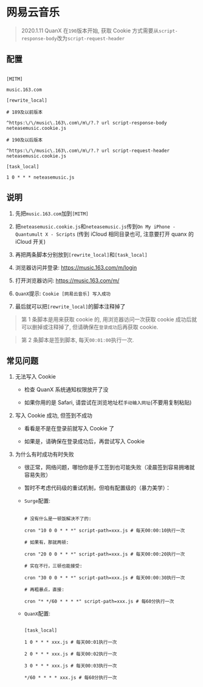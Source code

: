 # 网易云音乐

> 2020.1.11 QuanX 在`190`版本开始, 获取 Cookie 方式需要从`script-response-body`改为`script-request-header`

## 配置

```properties

[MITM]

music.163.com

[rewrite_local]

# 189及以前版本

^https:\/\/music\.163\.com\/m\/?.? url script-response-body neteasemusic.cookie.js

# 190及以后版本

^https:\/\/music\.163\.com\/m\/?.? url script-request-header neteasemusic.cookie.js

[task_local]

1 0 * * * neteasemusic.js

```

## 说明

1. 先把`music.163.com`加到`[MITM]`

2. 把`neteasemusic.cookie.js`和`neteasemusic.js`传到`On My iPhone - Quantumult X - Scripts` (传到 iCloud 相同目录也可, 注意要打开 quanx 的 iCloud 开关)

3. 再把两条脚本分别放到`[rewrite_local]`和`[task_local]`

4. 浏览器访问并登录: https://music.163.com/m/login

5. 打开浏览器访问: https://music.163.com/m/

6. `QuanX`提示: `Cookie [网易云音乐] 写入成功`

7. 最后就可以把`[rewrite_local]`的脚本注释掉了

> 第 1 条脚本是用来获取 cookie 的, 用浏览器访问一次获取 cookie 成功后就可以删掉或注释掉了, 但请确保在`登录成功`后再获取 cookie.

> 第 2 条脚本是签到脚本, 每天`00:01:00`执行一次.

## 常见问题

1. 无法写入 Cookie

   - 检查 QuanX 系统通知权限放开了没

   - 如果你用的是 Safari, 请尝试在浏览地址栏`手动输入网址`(不要用复制粘贴)

2. 写入 Cookie 成功, 但签到不成功

   - 看看是不是在登录前就写入 Cookie 了

   - 如果是，请确保在登录成功后，再尝试写入 Cookie

3. 为什么有时成功有时失败

   - 很正常，网络问题，哪怕你是手工签到也可能失败（凌晨签到容易拥堵就容易失败）

   - 暂时不考虑代码级的重试机制，但咱有配置级的（暴力美学）：

   - `Surge`配置:

     ```properties

     # 没有什么是一顿饭解决不了的:

     cron "10 0 0 * * *" script-path=xxx.js # 每天00:00:10执行一次

     # 如果有，那就两顿:

     cron "20 0 0 * * *" script-path=xxx.js # 每天00:00:20执行一次

     # 实在不行，三顿也能接受:

     cron "30 0 0 * * *" script-path=xxx.js # 每天00:00:30执行一次

     # 再粗暴点，直接:

     cron "* */60 * * * *" script-path=xxx.js # 每60分执行一次

     ```

   - `QuanX`配置:

     ```properties

     [task_local]

     1 0 * * * xxx.js # 每天00:01执行一次

     2 0 * * * xxx.js # 每天00:02执行一次

     3 0 * * * xxx.js # 每天00:03执行一次

     */60 * * * * xxx.js # 每60分执行一次

     ```
